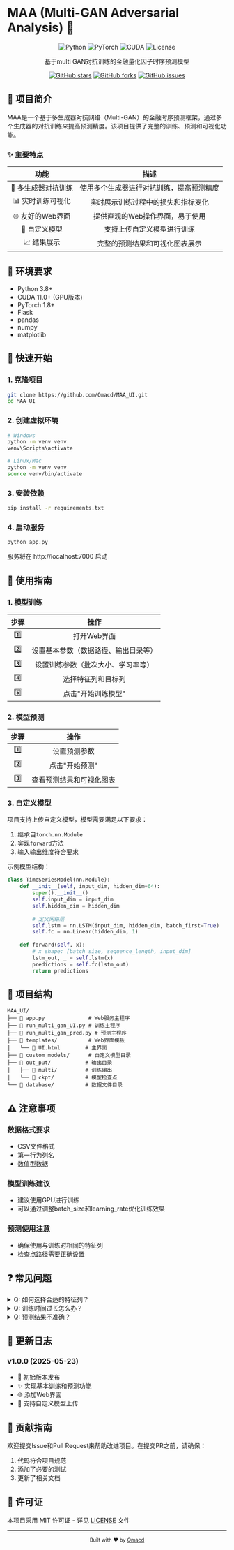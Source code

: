 # MAA (Multi-GAN Adversarial Analysis) 🚀

<div align="center">

![Python](https://img.shields.io/badge/Python-3.8+-blue.svg)
![PyTorch](https://img.shields.io/badge/PyTorch-1.8+-red.svg)
![CUDA](https://img.shields.io/badge/CUDA-11.0+-green.svg)
![License](https://img.shields.io/badge/License-MIT-yellow.svg)

基于multi GAN对抗训练的金融量化因子时序预测模型

[![GitHub stars](https://img.shields.io/github/stars/Qmacd/MAA_UI?style=social)](https://github.com/Qmacd/MAA_UI/stargazers)
[![GitHub forks](https://img.shields.io/github/forks/Qmacd/MAA_UI?style=social)](https://github.com/Qmacd/MAA_UI/network/members)
[![GitHub issues](https://img.shields.io/github/issues/Qmacd/MAA_UI)](https://github.com/Qmacd/MAA_UI/issues)

</div>

## 📖 项目简介

MAA是一个基于多生成器对抗网络（Multi-GAN）的金融时序预测框架，通过多个生成器的对抗训练来提高预测精度。该项目提供了完整的训练、预测和可视化功能。

### ✨ 主要特点

<div align="center">

| 功能 | 描述 |
|:---:|:---:|
| 🎯 多生成器对抗训练 | 使用多个生成器进行对抗训练，提高预测精度 |
| 📊 实时训练可视化 | 实时展示训练过程中的损失和指标变化 |
| 🌐 友好的Web界面 | 提供直观的Web操作界面，易于使用 |
| 🔄 自定义模型 | 支持上传自定义模型进行训练 |
| 📈 结果展示 | 完整的预测结果和可视化图表展示 |

</div>

## 🔧 环境要求

- Python 3.8+
- CUDA 11.0+ (GPU版本)
- PyTorch 1.8+
- Flask
- pandas
- numpy
- matplotlib

## 🚀 快速开始

### 1. 克隆项目
```bash
git clone https://github.com/Qmacd/MAA_UI.git
cd MAA_UI
```

### 2. 创建虚拟环境
```bash
# Windows
python -m venv venv
venv\Scripts\activate

# Linux/Mac
python -m venv venv
source venv/bin/activate
```

### 3. 安装依赖
```bash
pip install -r requirements.txt
```

### 4. 启动服务
```bash
python app.py
```
服务将在 http://localhost:7000 启动

## 📝 使用指南

### 1. 模型训练

<div align="center">

| 步骤 | 操作 |
|:---:|:---:|
| 1️⃣ | 打开Web界面 |
| 2️⃣ | 设置基本参数（数据路径、输出目录等） |
| 3️⃣ | 设置训练参数（批次大小、学习率等） |
| 4️⃣ | 选择特征列和目标列 |
| 5️⃣ | 点击"开始训练模型" |

</div>

### 2. 模型预测

<div align="center">

| 步骤 | 操作 |
|:---:|:---:|
| 1️⃣ | 设置预测参数 |
| 2️⃣ | 点击"开始预测" |
| 3️⃣ | 查看预测结果和可视化图表 |

</div>

### 3. 自定义模型

项目支持上传自定义模型，模型需要满足以下要求：

1. 继承自`torch.nn.Module`
2. 实现`forward`方法
3. 输入输出维度符合要求

示例模型结构：
```python
class TimeSeriesModel(nn.Module):
    def __init__(self, input_dim, hidden_dim=64):
        super().__init__()
        self.input_dim = input_dim
        self.hidden_dim = hidden_dim
        
        # 定义网络层
        self.lstm = nn.LSTM(input_dim, hidden_dim, batch_first=True)
        self.fc = nn.Linear(hidden_dim, 1)
    
    def forward(self, x):
        # x shape: [batch_size, sequence_length, input_dim]
        lstm_out, _ = self.lstm(x)
        predictions = self.fc(lstm_out)
        return predictions
```

## 📁 项目结构

```
MAA_UI/
├── 📂 app.py              # Web服务主程序
├── 📂 run_multi_gan_UI.py # 训练主程序
├── 📂 run_multi_gan_pred.py # 预测主程序
├── 📂 templates/          # Web界面模板
│   └── 📄 UI.html        # 主界面
├── 📂 custom_models/      # 自定义模型目录
├── 📂 out_put/           # 输出目录
│   ├── 📂 multi/         # 训练输出
│   └── 📂 ckpt/          # 模型检查点
└── 📂 database/          # 数据文件目录
```

## ⚠️ 注意事项

### 数据格式要求
- CSV文件格式
- 第一行为列名
- 数值型数据

### 模型训练建议
- 建议使用GPU进行训练
- 可以通过调整batch_size和learning_rate优化训练效果

### 预测使用注意
- 确保使用与训练时相同的特征列
- 检查点路径需要正确设置

## ❓ 常见问题

<details>
<summary>Q: 如何选择合适的特征列？</summary>
A: 建议选择与目标变量相关性强的特征，可以通过相关性分析确定。
</details>

<details>
<summary>Q: 训练时间过长怎么办？</summary>
A: 可以尝试减小batch_size或使用GPU加速。
</details>

<details>
<summary>Q: 预测结果不准确？</summary>
A: 检查特征选择是否合适，可以尝试调整模型参数或增加训练轮数。
</details>

## 📅 更新日志

### v1.0.0 (2025-05-23)
- 🎉 初始版本发布
- ✨ 实现基本训练和预测功能
- 🌐 添加Web界面
- 🔄 支持自定义模型上传

## 🤝 贡献指南

欢迎提交Issue和Pull Request来帮助改进项目。在提交PR之前，请确保：

1. 代码符合项目规范
2. 添加了必要的测试
3. 更新了相关文档

## 📄 许可证

本项目采用 MIT 许可证 - 详见 [LICENSE](LICENSE) 文件

---

<div align="center">
  <sub>Built with ❤️ by <a href="https://github.com/Qmacd">Qmacd</a></sub>
</div>